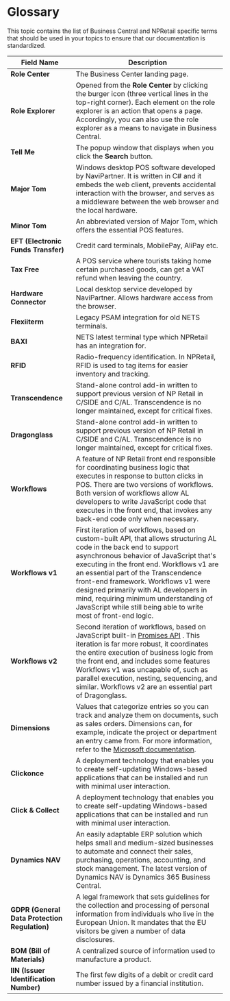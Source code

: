 # Glossary 

This topic contains the list of Business Central and NPRetail specific terms that should be used in your topics to ensure that our documentation is standardized.

| Field Name      | Description |
| ----------- | ----------- |
| **Role Center** | The Business Center landing page. |
| **Role Explorer** | Opened from the **Role Center** by clicking the burger icon (three vertical lines in the top-right corner). Each element on the role explorer is an action that opens a page. Accordingly, you can also use the role explorer as a means to navigate in Business Central. |
| **Tell Me** | The popup window that displays when you click the **Search** button. |
| **Major Tom** | Windows desktop POS software developed by NaviPartner. It is written in C# and it embeds the web client, prevents accidental interaction with the browser, and serves as a middleware between the web browser and the local hardware. |
| **Minor Tom** | An abbreviated version of Major Tom, which offers the essential POS features. |
| **EFT (Electronic Funds Transfer)** | Credit card terminals, MobilePay, AliPay etc. |
| **Tax Free** |  A POS service where tourists taking home certain purchased goods, can get a VAT refund when leaving the country. |
| **Hardware Connector** | Local desktop service developed by NaviPartner. Allows hardware access from the browser. | 
| **Flexiiterm** | Legacy PSAM integration for old NETS terminals. | 
| **BAXI** | NETS latest terminal type which NPRetail has an integration for. | 
| **RFID** | Radio-frequency identification. In NPRetail, RFID is used to tag items for easier inventory and tracking. | 
| **Transcendence** | Stand-alone control add-in written to support previous version of NP Retail in C/SIDE and C/AL. Transcendence is no longer maintained, except for critical fixes. | 
| **Dragonglass** | Stand-alone control add-in written to support previous version of NP Retail in C/SIDE and C/AL. Transcendence is no longer maintained, except for critical fixes. |
| **Workflows** | A feature of NP Retail front end responsible for coordinating business logic that executes in response to button clicks in POS. There are two versions of workflows. Both version of workflows allow AL developers to write JavaScript code that executes in the front end, that invokes any back-end code only when necessary. | 
| **Workflows v1** | First iteration of workflows, based on custom-built API, that allows structuring AL code in the back end to support asynchronous behavior of JavaScript that's executing in the front end. Workflows v1 are an essential part of the Transcendence front-end framework. Workflows v1 were designed primarily with AL developers in mind, requiring minimum understanding of JavaScript while still being able to write most of front-end logic. |
| **Workflows v2** | Second iteration of workflows, based on JavaScript built-in [Promises API](https://developer.mozilla.org/en-US/docs/Web/JavaScript/Reference/Global_Objects/Promise) . This iteration is far more robust, it coordinates the entire execution of business logic from the front end, and includes some features Workflows v1 was uncapable of, such as parallel execution, nesting, sequencing, and similar. Workflows v2 are an essential part of Dragonglass. | 
| **Dimensions** | Values that categorize entries so you can track and analyze them on documents, such as sales orders. Dimensions can, for example, indicate the project or department an entry came from. For more information, refer to the [Microsoft documentation](https://docs.microsoft.com/en-us/dynamics365/business-central/finance-dimensions). |
| **Clickonce** | A deployment technology that enables you to create self-updating Windows-based applications that can be installed and run with minimal user interaction. |
| **Click & Collect** | A deployment technology that enables you to create self-updating Windows-based applications that can be installed and run with minimal user interaction. |
| **Dynamics NAV** | An easily adaptable ERP solution which helps small and medium-sized businesses to automate and connect their sales, purchasing, operations, accounting, and stock management. The latest version of Dynamics NAV is Dynamics 365 Business Central. |
| **GDPR (General Data Protection Regulation)** | A legal framework that sets guidelines for the collection and processing of personal information from individuals who live in the European Union. It mandates that the EU visitors be given a number of data disclosures. |
| **BOM (Bill of Materials)** | A centralized source of information used to manufacture a product. |
| **IIN (Issuer Identification Number)** | The first few digits of a debit or credit card number issued by a financial institution.  |
